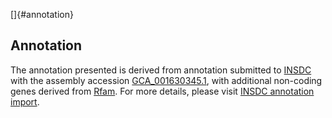 []{#annotation}

Annotation
----------

The annotation presented is derived from annotation submitted to
[INSDC](http://www.insdc.org) with the assembly accession
[GCA\_001630345.1](http://www.ebi.ac.uk/ena/data/view/GCA_001630345.1),
with additional non-coding genes derived from
[Rfam](http://rfam.xfam.org/). For more details, please visit [INSDC
annotation
import](http://ensemblgenomes.org/info/data/insdc_annotation).

